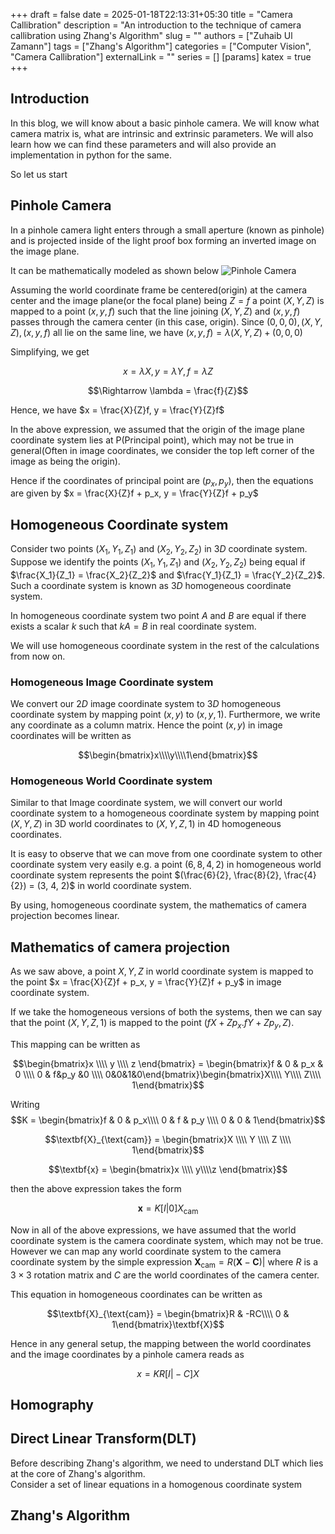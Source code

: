 +++ 
draft = false
date = 2025-01-18T22:13:31+05:30
title = "Camera Callibration"
description = "An introduction to the technique of camera callibration using Zhang's Algorithm"
slug = ""
authors = ["Zuhaib Ul Zamann"]
tags = ["Zhang's Algorithm"]
categories = ["Computer Vision", "Camera Callibration"]
externalLink = ""
series = []
[params]
    katex = true
+++
## Introduction
In this blog, we will know about a basic pinhole camera. We will know what camera matrix is, what are intrinsic and extrinsic parameters. We will also learn how we can find these parameters and will also provide an implementation in python for the same.

So let us start

## Pinhole Camera
In a pinhole camera light enters through a small aperture (known as pinhole) and is projected inside of the light proof box forming an inverted image on the image plane.

It can be mathematically modeled as shown below
![Pinhole Camera](/images/pinhole_camera.jpg)

Assuming the world coordinate frame be centered(origin) at the camera center and the image plane(or the focal plane) being $Z = f$ a point $(X, Y, Z)$ is mapped to a point $(x, y, f)$ such that the line joining $(X, Y, Z)$ and $(x, y, f)$ passes through the camera center (in this case,  origin).
Since $(0, 0,0), (X, Y, Z), (x, y, f)$ all lie on the same line, we have $(x, y, f) = \lambda (X, Y, Z) + (0, 0, 0)$

Simplifying, we get

$$x = \lambda X, y = \lambda Y, f = \lambda Z$$

$$\Rightarrow \lambda = \frac{f}{Z}$$

Hence, we have $x = \frac{X}{Z}f, y = \frac{Y}{Z}f$

In the above expression, we assumed that the origin of the image plane coordinate system lies at P(Principal point), which may not be true in general(Often in image coordinates, we consider the top left corner of the image as being the origin).

Hence if the coordinates of principal point are $(p_x, p_y)$, then the equations are given by $x = \frac{X}{Z}f + p_x, y = \frac{Y}{Z}f + p_y$

## Homogeneous Coordinate system
Consider two points $(X_1, Y_1, Z_1)$ and $(X_2, Y_2, Z_2)$ in $3D$ coordinate system. Suppose we identify the points $(X_1, Y_1, Z_1)$ and $(X_2, Y_2, Z_2)$ being equal if $\frac{X_1}{Z_1} = \frac{X_2}{Z_2}$ and $\frac{Y_1}{Z_1} = \frac{Y_2}{Z_2}$. Such a coordinate system is known  as $3D$ homogeneous coordinate system. 

In homogeneous coordinate system two point $A$ and $B$ are equal if there exists a scalar $k$ such that $kA = B$ in real coordinate system.

We will use homogeneous coordinate system in the rest of the calculations from now on.

### Homogeneous Image Coordinate system
We convert our $2D$ image coordinate system to $3D$ homogeneous coordinate system by mapping point $(x, y)$ to $(x, y, 1)$. Furthermore, we write any coordinate as a column matrix. Hence the point $(x, y)$ in image coordinates will be written as



$$\begin{bmatrix}x\\\\y\\\\1\end{bmatrix}$$

### Homogeneous World Coordinate system
Similar to that Image coordinate system, we will convert our world coordinate system to a homogeneous coordinate system by mapping point $(X, Y, Z)$ in 3D world coordinates to $(X, Y, Z, 1)$ in 4D homogeneous coordinates. 

It is easy to observe that we can move from one coordinate system to other coordinate system very easily e.g. a point $(6, 8, 4, 2)$ in homogeneous world coordinate system represents the point $(\frac{6}{2}, \frac{8}{2}, \frac{4}{2}) =  (3, 4, 2)$ in world coordinate system.

By using, homogeneous coordinate system, the mathematics of camera projection becomes linear.

## Mathematics of camera projection
As we saw above, a point $X, Y, Z$ in world coordinate system is mapped to the point $x = \frac{X}{Z}f + p_x, y = \frac{Y}{Z}f + p_y$ in image coordinate system.

If we take the homogeneous versions of both the systems, then we can say that the point $(X, Y, Z, 1)$ is mapped to the point $(fX +Zp_x. fY + Zp_y , Z)$.

This mapping can be written as

$$\begin{bmatrix}x \\\\ y \\\\ z \end{bmatrix} = \begin{bmatrix}f & 0 & p_x & 0 \\\\ 0 & f&p_y &0 \\\\ 0&0&1&0\end{bmatrix}\begin{bmatrix}X\\\\ Y\\\\ Z\\\\ 1\end{bmatrix}$$

Writing $$K = \begin{bmatrix}f & 0 & p_x\\\\ 0 & f & p_y \\\\ 0 & 0 & 1\end{bmatrix}$$

$$\textbf{X}_{\text{cam}} = \begin{bmatrix}X \\\\ Y \\\\ Z \\\\ 1\end{bmatrix}$$


$$\textbf{x} = \begin{bmatrix}x \\\\ y\\\\z \end{bmatrix}$$

then the above expression takes the form

$$\textbf{x} = K[I\vert 0]X_{\text{cam}}$$

Now in all of the above expressions, we have assumed that the world coordinate system is the camera coordinate system, which may not be true. However we can map any world coordinate system to the camera coordinate system by the simple expression $\textbf{X}_{\text{cam}} = R(\textbf{X} - \textbf{C})|$ where $R$ is a $3\times 3$ rotation matrix and $C$ are the world coordinates of the camera center.

This equation in homogeneous coordinates can be written as 

$$\textbf{X}_{\text{cam}} = \begin{bmatrix}R & -RC\\\\ 0 & 1\end{bmatrix}\textbf{X}$$

Hence in any general setup, the mapping between the world coordinates and the image coordinates by a pinhole camera reads as

$$x = KR[I\vert -C]X$$

## Homography

## Direct Linear Transform(DLT)
Before describing Zhang's algorithm, we need to understand DLT which lies at the core of Zhang's algorithm.<br>
Consider a set of linear equations in a homogenous coordinate system 

## Zhang's Algorithm
